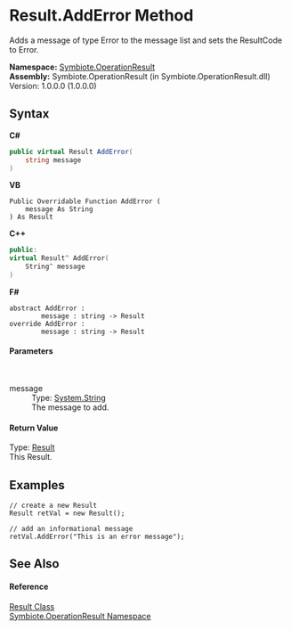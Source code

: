 # Result.AddError Method 
 

Adds a message of type Error to the message list and sets the ResultCode to Error.

**Namespace:**&nbsp;<a href="846ea925-838c-f4a8-6a8a-689eb9584d48">Symbiote.OperationResult</a><br />**Assembly:**&nbsp;Symbiote.OperationResult (in Symbiote.OperationResult.dll) Version: 1.0.0.0 (1.0.0.0)

## Syntax

**C#**<br />
``` C#
public virtual Result AddError(
	string message
)
```

**VB**<br />
``` VB
Public Overridable Function AddError ( 
	message As String
) As Result
```

**C++**<br />
``` C++
public:
virtual Result^ AddError(
	String^ message
)
```

**F#**<br />
``` F#
abstract AddError : 
        message : string -> Result 
override AddError : 
        message : string -> Result 
```


#### Parameters
&nbsp;<dl><dt>message</dt><dd>Type: <a href="http://msdn2.microsoft.com/en-us/library/s1wwdcbf" target="_blank">System.String</a><br />The message to add.</dd></dl>

#### Return Value
Type: <a href="fed882b9-fab1-b6e8-5855-cbc027039192">Result</a><br />This Result.

## Examples

```
// create a new Result
Result retVal = new Result();

// add an informational message
retVal.AddError("This is an error message");
```


## See Also


#### Reference
<a href="fed882b9-fab1-b6e8-5855-cbc027039192">Result Class</a><br /><a href="846ea925-838c-f4a8-6a8a-689eb9584d48">Symbiote.OperationResult Namespace</a><br />